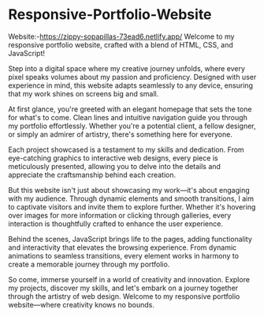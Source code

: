 # Responsive-Portfolio-Website
Website:-https://zippy-sopapillas-73ead6.netlify.app/
Welcome to my responsive portfolio website, crafted with a blend of HTML, CSS, and JavaScript! 

Step into a digital space where my creative journey unfolds, where every pixel speaks volumes about my passion and proficiency. Designed with user experience in mind, this website adapts seamlessly to any device, ensuring that my work shines on screens big and small.

At first glance, you're greeted with an elegant homepage that sets the tone for what's to come. Clean lines and intuitive navigation guide you through my portfolio effortlessly. Whether you're a potential client, a fellow designer, or simply an admirer of artistry, there's something here for everyone.

Each project showcased is a testament to my skills and dedication. From eye-catching graphics to interactive web designs, every piece is meticulously presented, allowing you to delve into the details and appreciate the craftsmanship behind each creation.

But this website isn't just about showcasing my work—it's about engaging with my audience. Through dynamic elements and smooth transitions, I aim to captivate visitors and invite them to explore further. Whether it's hovering over images for more information or clicking through galleries, every interaction is thoughtfully crafted to enhance the user experience.

Behind the scenes, JavaScript brings life to the pages, adding functionality and interactivity that elevates the browsing experience. From dynamic animations to seamless transitions, every element works in harmony to create a memorable journey through my portfolio.

So come, immerse yourself in a world of creativity and innovation. Explore my projects, discover my skills, and let's embark on a journey together through the artistry of web design. Welcome to my responsive portfolio website—where creativity knows no bounds.
